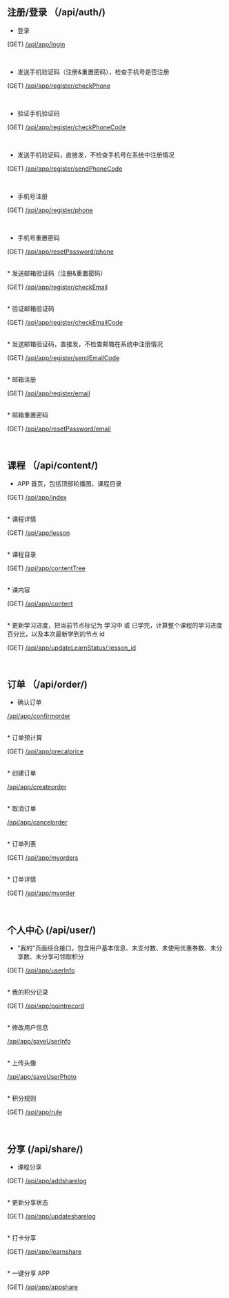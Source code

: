 ## 注册/登录 （/api/auth/)

*  登录
 
(GET) [/api/app/login](./login.md)  
  
<br>

*  发送手机验证码（注册&重置密码），检查手机号是否注册

(GET)  [/api/app/register/checkPhone](./register_check_phone.md)  
 
<br>

*  验证手机验证码

 (GET)   [/api/app/register/checkPhoneCode](./register_check_phone_code.md)

<br>

*  发送手机验证码，直接发，不检查手机号在系统中注册情况

 (GET)  [/api/app/register/sendPhoneCode](./register_send_phone_code.md)

<br>

*  手机号注册

 (GET)  [/api/app/register/phone](./register_phone.md)

<br>

*  手机号重置密码

 (GET) [/api/app/resetPassword/phone](./reset_password_phone.md)

<br>
*  发送邮箱验证码（注册&重置密码）

 (GET) [/api/app/register/checkEmail](./register_check_email.md)

<br>
*  验证邮箱验证码

 (GET) [/api/app/register/checkEmailCode](./register_check_email_code.md)

<br>
*  发送邮箱验证码，直接发，不检查邮箱在系统中注册情况

(GET) [/api/app/register/sendEmailCode](./register_send_email_code.md)

<br>
*  邮箱注册

 (GET) [/api/app/register/email](./register_email.md)

<br>
*  邮箱重置密码

 (GET) [/api/app/resetPassword/email](./reset_password_email.md)

<br>

## 课程 （/api/content/)

*  APP 首页，包括顶部轮播图、课程目录

 (GET)  [/api/app/index](./index.md)

<br>
* 课程详情

 (GET)  [/api/app/lesson](./lesson.md)

<br>
* 课程目录

 (GET) [/api/app/contentTree](./content_tree.md)

<br>
*  课内容

 (GET) [/api/app/content](./content.md)

<br>
* 更新学习进度，把当前节点标记为 学习中 或 已学完，计算整个课程的学习进度百分比，以及本次最新学到的节点 id

 (GET) [/api/app/updateLearnStatus/:lesson_id](./update_learn_status.md)


<br>

## 订单 （/api/order/)


* 确认订单

[/api/app/confirmorder](./confirm_order.md)

<br>
* 订单预计算

(GET)  [/api/app/precalprice](./precal_price.md)

<br>
* 创建订单

[/api/app/createorder](./create_order.md)

<br>
* 取消订单

 [/api/app/cancelorder](./cancel_order.md)

<br>
* 订单列表

 (GET) [/api/app/myorders](./my_orders.md)

<br>
* 订单详情

 (GET)  [/api/app/myorder](./my_order.md)



<br>

## 个人中心 (/api/user/)


*  "我的"页面综合接口，包含用户基本信息、未支付数、未使用优惠券数、未分享数、未分享可领取积分

(GET) [/api/app/userInfo](./user_info.md)

<br>
*  我的积分记录

(GET) [/api/app/pointrecord](./point_record.md)

<br>
*  修改用户信息

 [/api/app/saveUserInfo](./save_user_info.md)

<br>
*  上传头像

 [/api/app/saveUserPhoto](./save_user_photo.md)

<br>
*  积分规则

(GET) [/api/app/rule](./rule.md)


<br>

## 分享 (/api/share/)


* 课程分享

 (GET) [/api/app/addsharelog](./add_share_log.md)

<br>
*  更新分享状态

(GET) [/api/app/updatesharelog](./update_share_log.md)

<br>
*  打卡分享

(GET) [/api/app/learnshare](./learn_share.md)

<br>
*  一键分享 APP

(GET) [/api/app/appshare](./app_share.md)



